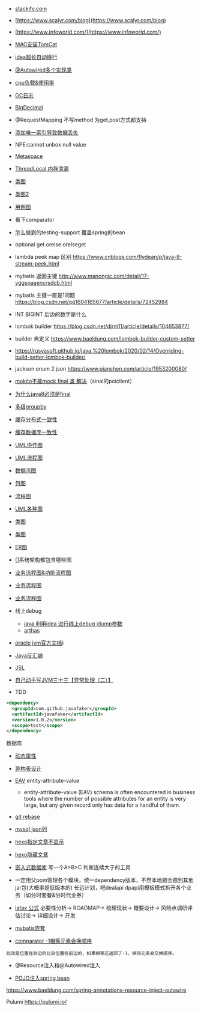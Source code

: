 - [stackify.com](stackify.com)
- [https://www.scalyr.com/blog](https://www.scalyr.com/blog)
- [https://www.infoworld.com/](https://www.infoworld.com/)

- [MAC安装TomCat](https://www.jianshu.com/p/69496fb3495e)
- [idea超长自动换行](https://jingyan.baidu.com/article/09ea3ede4a8727c0aede39e1.html)
- [@Autowired多个实现类](https://blog.csdn.net/qq_37752382/article/details/101321238)
- [cpu负载&使用率](https://blog.csdn.net/qq_25385555/article/details/104835460)
- [GC日志](https://blog.csdn.net/liao0801_123/article/details/83022647)
- [BigDecimal](https://blog.csdn.net/lkforce/article/details/84883564)
- @RequestMapping 不写method 为get,post方式都支持
- [添加唯一索引导致数据丢失](https://www.cnblogs.com/lovezhr/p/13263119.html)
- NPE:cannot unbox null value
- [Metaspace](https://www.jianshu.com/p/a6f19189ec62)
- [ThreadLocal 内存泄漏](https://juejin.cn/post/6844903683751149582)
- [类图](https://blog.csdn.net/liyazhen2011/article/details/82284645)
- [类图2](https://www.jianshu.com/p/57620b762160)
- [用例图](http://www.360doc.com/content/14/0806/11/8072791_399795400.shtml)
- 看下comparator
- 怎么做到的testing-support 覆盖spring的bean
- optional get orelse orelseget
- lambda peek map 区别 https://www.cnblogs.com/flydean/p/java-8-stream-peek.html
- mybatis 返回主键 http://www.manongjc.com/detail/17-vggspaaencrsdcb.html
- mybatis 主键一直是1问题 https://blog.csdn.net/qq1604165677/article/details/72452984
- INT BIGINT 后边的数字是什么
- lombok builder https://blog.csdn.net/djrm11/article/details/104653877/
- builder 自定义 https://www.baeldung.com/lombok-builder-custom-setter
- https://rusyasoft.github.io/java,%20lombok/2020/02/14/Overriding-build-setter-lombok-builder/
- jackson enum 2 json https://www.pianshen.com/article/1953200080/
- [mokito不能mock final 类 解决](https://my.oschina.net/u/4228891/blog/4281229)（sinai的poiclient）
- [为什么java8必须是final](https://segmentfault.com/a/1190000022757341?utm_source=tag-newest)
- [多级groupby](https://blog.csdn.net/u014231523/article/details/102535902)
- [缓存分布式一致性](https://zhuanlan.zhihu.com/p/29138099)
- [缓存数据库一致性](https://www.cnblogs.com/yangyongjie/p/11094437.html)
- [UML协作图](https://jianshu.com/p/88aa96090105)
- [UML流程图](https://blog.csdn.net/fly_zxy/article/details/80928013)
- [数据流图](https://www.jianshu.com/p/2bf96cb928b3)
- [包图](https://www.jianshu.com/p/bb3376c280cd)
- [流程图](https://zhuanlan.zhihu.com/p/67533900)
- [UML各种图](https://blog.csdn.net/qq_35495763/article/details/80764914)
- [类图](https://www.jianshu.com/p/57620b762160)
- [类图](https://www.edrawsoft.cn/uml-class-symbols/)
- [ER图](https://www.jianshu.com/p/9ff938e3a498)
- []系统架构都包含哪些图
- [业务流程图&功能流程图](https://www.zhihu.com/question/64048486)
- [业务流程图](https://www.edrawsoft.cn/flowchart/yewutu/)
- [业务流程图](https://www.jianshu.com/p/a767e597ef9c)
- 线上debug
    - [java 利用idea 进行线上debug jdump参数](https://blog.csdn.net/weixin_38342534/article/details/88017273)
    - [arthas](http://arthas.gitee.io/)
- [oracle jvm官方文档](https://docs.oracle.com/javase/specs/jvms/se10/html/jvms-4.html#jvms-4.7.12))
- [Java反汇编](https://www.cnblogs.com/Marydon20170307/p/9799484.html)
- [JSL](https://docs.oracle.com/javase/specs/jls/se8/html/index.html)
- [自己动手写JVM三十三【异常处理（二）】](http://bboyjing.github.io/2017/03/07/%E8%87%AA%E5%B7%B1%E5%8A%A8%E6%89%8B%E5%86%99JVM%E4%B8%89%E5%8D%81%E4%B8%89%E3%80%90%E5%BC%82%E5%B8%B8%E5%A4%84%E7%90%86%EF%BC%88%E4%BA%8C%EF%BC%89%E3%80%91/)
- TDD
```xml
<dependency>
  <groupId>com.github.javafaker</groupId>
  <artifactId>javafaker</artifactId>
  <version>1.0.2</version>
  <scope>test</scope>
</dependency>
```
数据库
- [动态属性](https://stackoverflow.com/questions/1444462/how-to-store-data-with-dynamic-number-of-attributes-in-a-database)
- [异构表设计](http://kevinmahoney.co.uk/articles/heterogeneous-collections/)
- [EAV](https://wq.io/guides/eav-vs-relational) entity-attribute-value
    - entity-attribute-value (EAV) schema is often encountered in business tools where the number of possible attributes for an entity is very large, but any given record only has data for a handful of them.

- [git rebase](https://blog.haohtml.com/archives/18265)
- [mysql json列](http://blog.wx6.org/2019/1099.htm)

- [hexo指定文章不显示](https://www.jianshu.com/p/79fe9fb9dfa0?utm_campaign=maleskine&utm_content=note&utm_medium=seo_notes&utm_source=recommendation)
- [hexo隐藏文章](https://blog.csdn.net/qq_43414603/article/details/103739631)

- [嵌入式数据库](https://blog.csdn.net/linux12121/article/details/52566005)
写一个A>B>C 判断连续大于的工具
- 一定用父pom管理各个模块，统一dependency版本，不然本地跑会跑到其他jar包(大概率是低版本的)
长远计划，吧dealapi dpapi用模板模式拆开各个业务（如分时套餐&分时代金券）
- [latax 公式](https://zhuanlan.zhihu.com/p/110756681)
必要性分析->
ROADMAP->
梳理现状->
概要设计->
风险点调研评估讨论->
详细设计->
开发

- [mybatis嵌套](https://blog.csdn.net/qq_44973159/article/details/105527597)

- [comparator -1相等元素会换顺序](https://blog.csdn.net/u013066244/article/details/78997869)
```text
比较是位置在后边的比较位置在前边的，如果相等还返回了-1，相同元素会交换顺序。
```

- @Resource注入和@Autowired注入

- [POJO注入spring bean](https://www.baeldung.com/spring-inject-bean-into-unmanaged-objects)

https://www.baeldung.com/spring-annotations-resource-inject-autowire

Pulumi <https://pulumi.io/>